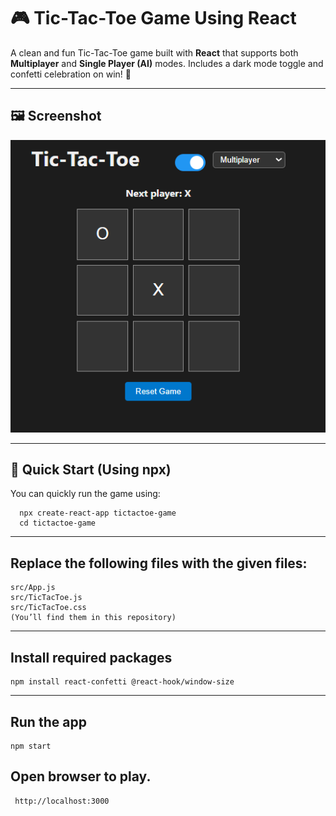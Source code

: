 # 🎮 Tic-Tac-Toe Game Using React

A clean and fun Tic-Tac-Toe game built with **React** that supports both **Multiplayer** and **Single Player (AI)** modes. Includes a dark mode toggle and confetti celebration on win! 🎉

---

## 🖼️ Screenshot

![Game Screenshot](https://github.com/Keerthanak167/TicTacToe-Using-React/blob/master/Screenshot%202025-07-28%20202547.png)

---

## 🚀 Quick Start (Using npx)

You can quickly run the game using:

     
      npx create-react-app tictactoe-game
      cd tictactoe-game

---

## Replace the following files with the given files:
    
    src/App.js
    src/TicTacToe.js
    src/TicTacToe.css
    (You’ll find them in this repository)
---

## Install required packages
    
    npm install react-confetti @react-hook/window-size
---

## Run the app
    
    npm start
## Open browser to play.
     http://localhost:3000
